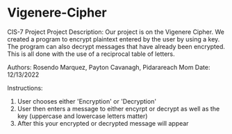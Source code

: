 # Vigenere-Cipher
CIS-7 Project
Project Description: Our project is on the Vigenere Cipher. We created a program to encrypt plaintext entered by the user by using a key. The program can also decrypt messages that have already been encrypted. This is all done with the use of a reciprocal table of letters.

Authors: Rosendo Marquez, Payton Cavanagh, Pidarareach Mom 
Date: 12/13/2022

Instructions:
1. User chooses either 'Encryption' or 'Decryption'
2. User then enters a message to either encyrpt or decrypt as well as the key (uppercase and lowercase letters matter)
3. After this your encrypted or decrypted message will appear
